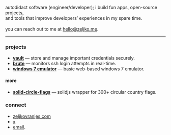 autodidact software (engineer/developer); i build fun apps, open-source projects, <br>and tools that improve developers’ experiences in my spare time.
<br>
<br>
you can reach out to me at <a href="mailto:hello@zeljko.me">hello@zeljko.me</a>.
***
### projects
- **[vault](https://github.com/zeljkovranjes/vault)** — store and manage important credentials securely.  
- **[brute](https://github.com/zeljkovranjes/brute)** — monitors ssh login attempts in real-time.  
- **[windows 7 emulator](https://github.com/zeljkovranjes/win7-emulator)** — basic web-based windows 7 emulator.
#### more
- **[solid-circle-flags](https://github.com/zeljkovranjes/solid-circle-flags)** — solidjs wrapper for 300+ circular country flags.

### connect
- [zeljkovranjes.com](https://zeljkovranjes.com)
- [x](https://x.com/zeljko404)
- <a href="mailto:hello@zeljko.me">email</a>.

